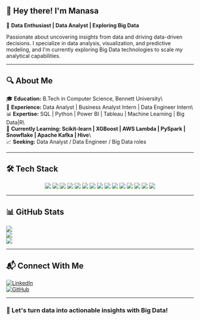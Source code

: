 ## 👋 Hey there! I'm Manasa

🚀 **Data Enthusiast | Data Analyst | Exploring Big Data**

Passionate about uncovering insights from data and driving data-driven decisions. I specialize in data analysis, visualization, and predictive modeling, and I'm currently exploring Big Data technologies to scale my analytical capabilities.

---

## 🔍 About Me

🎓 **Education:** B.Tech in Computer Science, Bennett University\  
💼 **Experience:** Data Analyst | Business Analyst Intern | Data Engineer Intern\  
📊 **Expertise:** SQL | Python | Power BI | Tableau | Machine Learning | Big Data|R\  
📌 **Currently Learning: Scikit-learn | XGBoost | AWS Lambda | PySpark | Snowflake | Apache Kafka | Hive**\  
📈 **Seeking:** Data Analyst / Data Engineer / Big Data roles

---

## 🛠️ Tech Stack

<p align="center">
  <img src="https://img.shields.io/badge/Python-3776AB?style=for-the-badge&logo=python&logoColor=white"/>
  <img src="https://img.shields.io/badge/SQL-4479A1?style=for-the-badge&logo=postgresql&logoColor=white"/>
  <img src="https://img.shields.io/badge/Power%20BI-F2C811?style=for-the-badge&logo=powerbi&logoColor=white"/>
  <img src="https://img.shields.io/badge/Tableau-E97627?style=for-the-badge&logo=tableau&logoColor=white"/>
  <img src="https://img.shields.io/badge/Excel-217346?style=for-the-badge&logo=microsoft-excel&logoColor=white"/>
  <img src="https://img.shields.io/badge/Scikit--learn-F7931E?style=for-the-badge&logo=scikit-learn&logoColor=white"/>
  <img src="https://img.shields.io/badge/XGBoost-EC4E20?style=for-the-badge&logoColor=white"/>
  <img src="https://img.shields.io/badge/PySpark-%23E25A1C.svg?style=for-the-badge&logo=apache-spark&logoColor=white"/>
  <img src="https://img.shields.io/badge/Snowflake-%2300A1E0.svg?style=for-the-badge&logo=snowflake&logoColor=white"/>
  <img src="https://img.shields.io/badge/Apache%20Kafka-231F20?style=for-the-badge&logo=apache-kafka&logoColor=white"/>
  <img src="https://img.shields.io/badge/Apache%20Hive-FDEE21?style=for-the-badge&logo=apache-hive&logoColor=black"/>
  <img src="https://img.shields.io/badge/Machine%20Learning-FF6F00?style=for-the-badge&logo=tensorflow&logoColor=white"/>
  <img src="https://img.shields.io/badge/MongoDB-47A248?style=for-the-badge&logo=mongodb&logoColor=white"/>
  <img src="https://img.shields.io/badge/R-276DC3?style=for-the-badge&logo=r&logoColor=white"/>
  <img src="https://img.shields.io/badge/Statistical%20Analysis-8A2BE2?style=for-the-badge&logo=chart-bar&logoColor=white"/>
</p>




---

## 📊 GitHub Stats

![](https://github-readme-stats.vercel.app/api?username=manasaoruganti&theme=radical&show_icons=true&count_private=true)  
![](https://github-readme-streak-stats.herokuapp.com/?user=manasaoruganti&theme=radical&hide_border=false)  
![](https://github-readme-stats.vercel.app/api/top-langs/?username=manasaoruganti&theme=radical&layout=compact)

---

## 📬 Connect With Me

[![LinkedIn](https://img.shields.io/badge/LinkedIn-%230A66C2.svg?style=for-the-badge&logo=linkedin)](https://www.linkedin.com/in/manasa-oruganti-37a311216/)  
[![GitHub](https://img.shields.io/badge/GitHub-%23121011.svg?style=for-the-badge&logo=github)](https://github.com/Manasaoruganti)

---

### 🚀 Let's turn data into actionable insights with Big Data!

